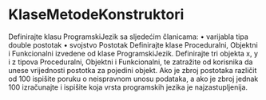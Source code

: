 # KlaseMetodeKonstruktori

Definirajte klasu ProgramskiJezik sa sljedećim članicama:
• varijabla tipa double
   postotak
• svojstvo
   Postotak
Definirajte klase Proceduralni, Objektni i Funkcionalni izvedene od klase ProgramskiJezik.
Definirajte tri objekta x, y i z tipova Proceduralni, Objektni i Funkcionalni, te zatražite od
korisnika da unese vrijednosti postotka za pojedini objekt.
Ako je zbroj postotaka različit od 100 ispišite poruku o neispravnom unosu podataka, a ako je
zbroj jednak 100 izračunajte i ispišite koja vrsta programskih jezika je najzastupljenija.
